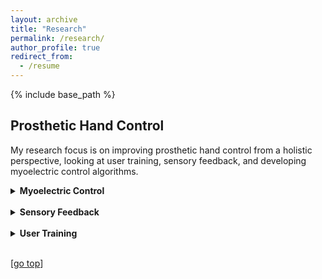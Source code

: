 ```yaml
---
layout: archive
title: "Research"
permalink: /research/
author_profile: true
redirect_from:
  - /resume
---
```


{% include base_path %}

## Prosthetic Hand Control

My research focus is on improving prosthetic hand control from a holistic perspective, looking at user training, sensory feedback, and developing myoelectric control algorithms.

<details>
  <summary><strong>Myoelectric Control</strong></summary>

  <strong>Control with Minimal Data</strong><br>
  <img src="https://dchappell2203.github.io//images/research/wass_discrete.gif" align="left" width="600px">
  Prosthetic hands
  <br>Find out more:<br>
  [Paper](https://ieeexplore.ieee.org/abstract/document/9896480/) | [PDF]() | [Video](https://www.youtube.com/watch?v=AWtHQU4buZI) | [Presentation](https://www.youtube.com/watch?v=O_SNMl11OJY)
  <br clear="left"/>


  <strong>Embedded Deep Learning-Based Control</strong><br>
  <img src="https://dchappell2203.github.io//images/research/embedded.png" align="left" width="300px">
  Prosthetic hands
  <br>Find out more:<br>
  [Paper](https://ieeexplore.ieee.org/abstract/document/9811741/) | [PDF](https://drive.google.com/file/u/0/d/1RFQpLkuLijaY43AA8kR5XPqLvcGlExeF/view) | [Presentation](https://www.youtube.com/watch?v=fXIlpW6o_YA)
  <br clear="left"/>

</details>
<br>
<details>
  <summary><strong>Sensory Feedback</strong></summary>

  <strong>Haptic Feedback Armband Development</strong><br>
  <img src="https://dchappell2203.github.io//images/research/haptic_armband.png" align="left" width="800px">
  Prosthetic hands
  <br>Find out more:<br>
  [Paper](https://link.springer.com/chapter/10.1007/978-3-031-06249-0_16) | [PDF](https://link.springer.com/content/pdf/10.1007/978-3-031-06249-0_16.pdf) | [Presentation](https://webcast.tuhh.de/Mediasite/Play/bdcfa56e8f1c4593a4690fd58b644c2d1d)
  <br clear="left"/>

</details>
<br>
<details>
  <summary><strong>User Training</strong></summary>

  <strong>Virtual Reality Training</strong><br>
  <img src="https://dchappell2203.github.io//images/research/vr_training.png" align="left" width="300px">
  Prosthetic hands
  <br>Find out more:<br>
  [Paper](https://ieeexplore.ieee.org/abstract/document/9714006) | [PDF](https://spiral.imperial.ac.uk/bitstream/10044/1/95373/2/Conference_Paper___ICRA_2022___VR_Prosthetic_Hand_Feedback_Resubmission.pdf) | [Video](https://www.youtube.com/watch?v=beY-pm6CNCM) | [Presentation](https://www.youtube.com/watch?v=8G7L77RqZ6o)
  <br clear="left"/>

</details>
<br>

[[go top](https://dchappell2203.github.io/research/)]  
